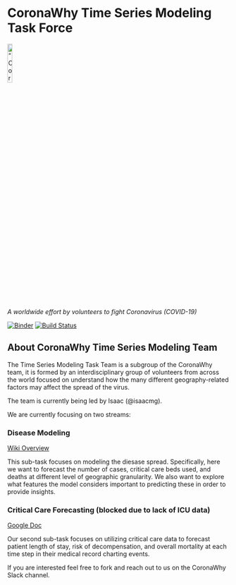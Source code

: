 # CoronaWhy Time Series Modeling Task Force

<p align="left">
<img width=15% src="https://uploads-ssl.webflow.com/5e729ef3ef0f906b804d4f27/5e77e9db1ede36135bbb1927_logo%203%402x.png" alt=“CoronaWhy” />

<i>A worldwide effort by volunteers to fight Coronavirus (COVID-19)</i>
</p>

[![Binder](https://mybinder.org/badge_logo.svg)](https://mybinder.org/v2/gh/CoronaWhy/task-ts/master?filepath=notebooks)
[![Build Status](https://travis-ci.org/coronawhy/task-ts.svg?branch=master)](https://travis-ci.org/coronawhy/task-ts)

## About CoronaWhy Time Series Modeling Team

The Time Series Modeling Task Team is a subgroup of the CoronaWhy team, it is formed by an interdisciplinary group of volunteers from across the world focused on understand how the many different geography-related factors may affect the spread of the virus.

The team is currently being led by Isaac (@isaacmg).

We are currently focusing on two streams:

### Disease Modeling 

[Wiki Overview](https://github.com/CoronaWhy/task-ts/wiki/Pandemic-Modeling)

This sub-task focuses on modeling the diesase spread. Specifically, here we want to forecast the number of cases, critical care beds used, and deaths at different level of geographic granularity. We also want to explore what features the model considers important to predicting these in order to provide insights.

### Critical Care Forecasting (blocked due to lack of ICU data)

[Google Doc](https://docs.google.com/document/d/1KjigohhZW6uJAkhVZVf6oftL6QWGa9A6w_FjYl-AfnY)

Our second sub-task focuses on utilizing critical care data to forecast patient length of stay, risk of decompensation, and overall mortality at each time step in their medical record charting events.

If you are interested feel free to fork and reach out to us on the CoronaWhy Slack channel.
